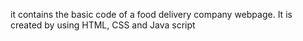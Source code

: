 it contains the basic code of a food delivery company webpage. It is created by using HTML, CSS and Java script

